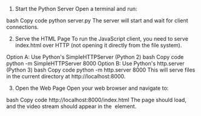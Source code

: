 1. Start the Python Server
Open a terminal and run:

bash
Copy code
python server.py
The server will start and wait for client connections.

2. Serve the HTML Page
To run the JavaScript client, you need to serve index.html over HTTP (not opening it directly from the file system).

Option A: Use Python's SimpleHTTPServer (Python 2)
bash
Copy code
python -m SimpleHTTPServer 8000
Option B: Use Python's http.server (Python 3)
bash
Copy code
python -m http.server 8000
This will serve files in the current directory at http://localhost:8000.

3. Open the Web Page
Open your web browser and navigate to:

bash
Copy code
http://localhost:8000/index.html
The page should load, and the video stream should appear in the <img> element.

